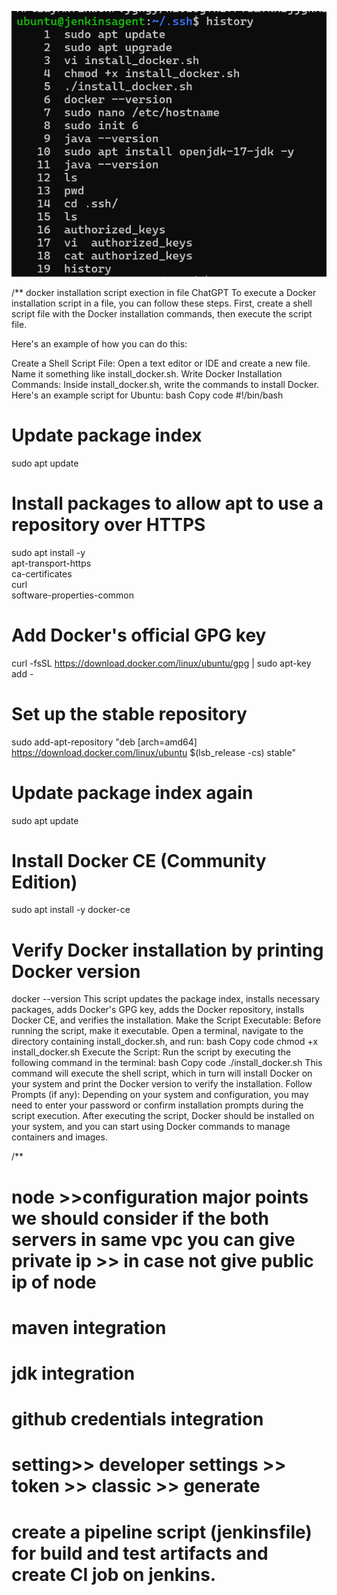 ![preview](img.png)

/**
docker installation script exection in file
ChatGPT
To execute a Docker installation script in a file, you can follow these steps. First, create a shell script file with the Docker installation commands, then execute the script file.

Here's an example of how you can do this:

Create a Shell Script File:
Open a text editor or IDE and create a new file. Name it something like install_docker.sh.
Write Docker Installation Commands:
Inside install_docker.sh, write the commands to install Docker. Here's an example script for Ubuntu:
bash
Copy code
#!/bin/bash

# Update package index
sudo apt update

# Install packages to allow apt to use a repository over HTTPS
sudo apt install -y \
    apt-transport-https \
    ca-certificates \
    curl \
    software-properties-common

# Add Docker's official GPG key
curl -fsSL https://download.docker.com/linux/ubuntu/gpg | sudo apt-key add -

# Set up the stable repository
sudo add-apt-repository "deb [arch=amd64] https://download.docker.com/linux/ubuntu $(lsb_release -cs) stable"

# Update package index again
sudo apt update

# Install Docker CE (Community Edition)
sudo apt install -y docker-ce

# Verify Docker installation by printing Docker version
docker --version
This script updates the package index, installs necessary packages, adds Docker's GPG key, adds the Docker repository, installs Docker CE, and verifies the installation.
Make the Script Executable:
Before running the script, make it executable. Open a terminal, navigate to the directory containing install_docker.sh, and run:
bash
Copy code
chmod +x install_docker.sh
Execute the Script:
Run the script by executing the following command in the terminal:
bash
Copy code
./install_docker.sh
This command will execute the shell script, which in turn will install Docker on your system and print the Docker version to verify the installation.
Follow Prompts (if any):
Depending on your system and configuration, you may need to enter your password or confirm installation prompts during the script execution.
After executing the script, Docker should be installed on your system, and you can start using Docker commands to manage containers and images.

/**


# node >>configuration major points  we should consider if the both servers in same vpc you can give private ip >> in case not give public ip of node 

# maven integration
# jdk integration 
# github credentials integration 

# setting>> developer settings >> token >> classic >> generate

#

# create a pipeline script (jenkinsfile) for build and test artifacts and create CI job on jenkins.

